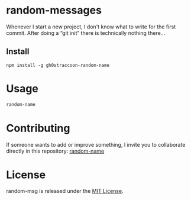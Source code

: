 
# random-messages

Whenever I start a new project, I don't know what to write for the first commit. After doing a “git init” there is technically nothing there...

## Install

```npm
npm install -g gh0straccoon-random-name
```

# Usage

```bash
random-name
```

# Contributing
If someone wants to add or improve something, I invite you to collaborate directly in this repository: [random-name](https://github.com/Gh0stRaccoon/random-names-npm)

# License
random-msg is released under the [MIT License](https://opensource.org/licenses/MIT).